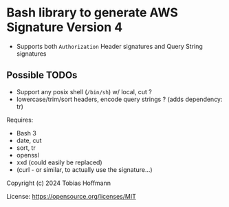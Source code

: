 # Bash library to generate AWS Signature Version 4

* Supports both `Authorization` Header signatures and Query String signatures

## Possible TODOs
* Support any posix shell (`/bin/sh`) w/ local, cut ?
* lowercase/trim/sort headers, encode query strings ? (adds dependency: tr)

Requires:
* Bash 3
* date, cut
* sort, tr
* openssl
* xxd (could easily be replaced)
* (curl - or similar, to actually use the signature...)

Copyright (c) 2024 Tobias Hoffmann

License: https://opensource.org/licenses/MIT
